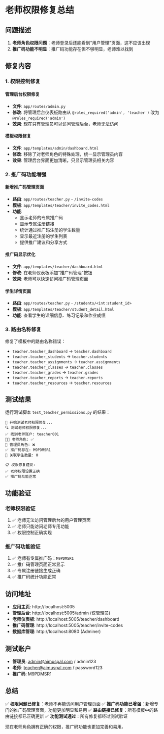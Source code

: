 # 老师权限修复总结

## 问题描述

1. **老师角色权限问题**：老师登录后还能看到"用户管理"页面，这不应该出现
2. **推广码功能不明显**：推广码功能存在但不够明显，老师难以找到

## 修复内容

### 1. 权限控制修复

#### 管理后台权限修复
- **文件**: `app/routes/admin.py`
- **修改**: 将管理后台仪表板路由从 `@roles_required('admin', 'teacher')` 改为 `@roles_required('admin')`
- **效果**: 现在只有管理员可以访问管理后台，老师无法访问

#### 模板权限修复
- **文件**: `app/templates/admin/dashboard.html`
- **修改**: 移除了对老师角色的特殊处理，统一显示管理员内容
- **效果**: 管理后台界面更加清晰，只显示管理员相关内容

### 2. 推广码功能增强

#### 新增推广码管理页面
- **路由**: `app/routes/teacher.py` - `/invite-codes`
- **模板**: `app/templates/teacher/invite_codes.html`
- **功能**:
  - 显示老师的专属推广码
  - 显示专属注册链接
  - 统计通过推广码注册的学生数量
  - 显示最近注册的学生列表
  - 提供推广建议和分享方式

#### 推广码显示优化
- **文件**: `app/templates/teacher/dashboard.html`
- **修改**: 在老师仪表板添加"推广码管理"按钮
- **效果**: 老师可以快速访问推广码管理页面

#### 学生详情页面
- **路由**: `app/routes/teacher.py` - `/students/<int:student_id>`
- **模板**: `app/templates/teacher/student_detail.html`
- **功能**: 查看学生的详细信息、练习记录和作业成绩

### 3. 路由名称修复

修复了模板中的路由名称错误：
- `teacher.teacher_dashboard` → `teacher.dashboard`
- `teacher.teacher_students` → `teacher.students`
- `teacher.teacher_assignments` → `teacher.assignments`
- `teacher.teacher_classes` → `teacher.classes`
- `teacher.teacher_grades` → `teacher.grades`
- `teacher.teacher_reports` → `teacher.reports`
- `teacher.teacher_resources` → `teacher.resources`

## 测试结果

运行测试脚本 `test_teacher_permissions.py` 的结果：

```
🚀 开始测试老师权限修复...
🔍 测试老师权限修复...
✅ 找到老师账户: teacher001
👨‍🏫 老师角色: ✅
👑 管理员角色: ❌
✅ 推广码存在: M9PDMSR1
👥 关联学生数量: 0

📋 权限修复建议:
✅ 老师权限设置正确
✅ 推广码功能正常
```

## 功能验证

### 老师权限验证
1. ✅ 老师无法访问管理后台的用户管理页面
2. ✅ 老师只能访问老师专用功能
3. ✅ 权限控制正确实现

### 推广码功能验证
1. ✅ 老师有专属推广码：`M9PDMSR1`
2. ✅ 推广码管理页面正常显示
3. ✅ 专属注册链接生成正确
4. ✅ 推广码统计功能正常

## 访问地址

- **应用主页**: http://localhost:5005
- **管理后台**: http://localhost:5005/admin (仅管理员)
- **老师仪表板**: http://localhost:5005/teacher/dashboard
- **推广码管理**: http://localhost:5005/teacher/invite-codes
- **数据库管理**: http://localhost:8080 (Adminer)

## 测试账户

- **管理员**: admin@aimuspal.com / admin123
- **老师**: teacher@aimuspal.com / password123
- **推广码**: M9PDMSR1

## 总结

✅ **权限问题已修复**：老师不再能访问用户管理页面
✅ **推广码功能已增强**：新增专门的推广码管理页面，功能更加明显和易用
✅ **路由链接已修复**：所有模板中的路由链接都已正确更新
✅ **功能测试通过**：所有修复都经过测试验证

现在老师角色拥有正确的权限，推广码功能也更加完善和易用。 